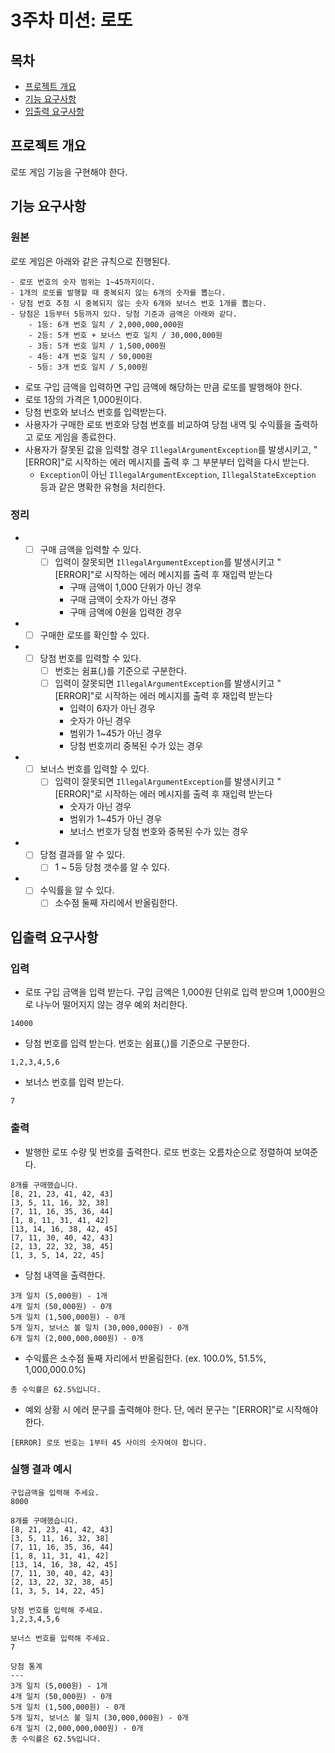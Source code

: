 # 3주차 미션: 로또

## 목차

- [프로젝트 개요](#프로젝트-개요)
- [기능 요구사항](#기능-요구사항)
- [입출력 요구사항](#입출력-요구사항)

## 프로젝트 개요

로또 게임 기능을 구현해야 한다.

## 기능 요구사항

### 원본

로또 게임은 아래와 같은 규칙으로 진행된다.

```
- 로또 번호의 숫자 범위는 1~45까지이다.
- 1개의 로또를 발행할 때 중복되지 않는 6개의 숫자를 뽑는다.
- 당첨 번호 추첨 시 중복되지 않는 숫자 6개와 보너스 번호 1개를 뽑는다.
- 당첨은 1등부터 5등까지 있다. 당첨 기준과 금액은 아래와 같다.
    - 1등: 6개 번호 일치 / 2,000,000,000원
    - 2등: 5개 번호 + 보너스 번호 일치 / 30,000,000원
    - 3등: 5개 번호 일치 / 1,500,000원
    - 4등: 4개 번호 일치 / 50,000원
    - 5등: 3개 번호 일치 / 5,000원
```

- 로또 구입 금액을 입력하면 구입 금액에 해당하는 만큼 로또를 발행해야 한다.
- 로또 1장의 가격은 1,000원이다.
- 당첨 번호와 보너스 번호를 입력받는다.
- 사용자가 구매한 로또 번호와 당첨 번호를 비교하여 당첨 내역 및 수익률을 출력하고 로또 게임을 종료한다.
- 사용자가 잘못된 값을 입력할 경우 `IllegalArgumentException`를 발생시키고, "[ERROR]"로 시작하는 에러 메시지를 출력 후 그 부분부터 입력을 다시 받는다.
    - `Exception`이 아닌 `IllegalArgumentException`, `IllegalStateException` 등과 같은 명확한 유형을 처리한다.

### 정리

- - [ ] 구매 금액을 입력할 수 있다.
    - [ ] 입력이 잘못되면 `IllegalArgumentException`를 발생시키고 "[ERROR]"로 시작하는 에러 메시지를 출력 후 재입력 받는다
        - 구매 금액이 1,000 단위가 아닌 경우
        - 구매 금액이 숫자가 아닌 경우
        - 구매 금액에 0원을 입력한 경우
- - [ ] 구매한 로또를 확인할 수 있다.
- - [ ] 당첨 번호를 입력할 수 있다.
    - [ ] 번호는 쉼표(,)를 기준으로 구분한다.
    - [ ] 입력이 잘못되면 `IllegalArgumentException`를 발생시키고 "[ERROR]"로 시작하는 에러 메시지를 출력 후 재입력 받는다
        - 입력이 6자가 아닌 경우
        - 숫자가 아닌 경우
        - 범위가 1~45가 아닌 경우
        - 당첨 번호끼리 중복된 수가 있는 경우
- - [ ] 보너스 번호를 입력할 수 있다.
    - [ ] 입력이 잘못되면 `IllegalArgumentException`를 발생시키고 "[ERROR]"로 시작하는 에러 메시지를 출력 후 재입력 받는다
        - 숫자가 아닌 경우
        - 범위가 1~45가 아닌 경우
        - 보너스 번호가 당첨 번호와 중복된 수가 있는 경우
- - [ ] 당첨 결과를 알 수 있다.
    - [ ] 1 ~ 5등 당첨 갯수를 알 수 있다.
- - [ ] 수익률을 알 수 있다.
    - [ ] 소수점 둘째 자리에서 반올림한다.

## 입출력 요구사항

### 입력

- 로또 구입 금액을 입력 받는다. 구입 금액은 1,000원 단위로 입력 받으며 1,000원으로 나누어 떨어지지 않는 경우 예외 처리한다.

```
14000
```

- 당첨 번호를 입력 받는다. 번호는 쉼표(,)를 기준으로 구분한다.

```
1,2,3,4,5,6
```

- 보너스 번호를 입력 받는다.

```
7
```

### 출력

- 발행한 로또 수량 및 번호를 출력한다. 로또 번호는 오름차순으로 정렬하여 보여준다.

```
8개를 구매했습니다.
[8, 21, 23, 41, 42, 43] 
[3, 5, 11, 16, 32, 38] 
[7, 11, 16, 35, 36, 44] 
[1, 8, 11, 31, 41, 42] 
[13, 14, 16, 38, 42, 45] 
[7, 11, 30, 40, 42, 43] 
[2, 13, 22, 32, 38, 45] 
[1, 3, 5, 14, 22, 45]
```

- 당첨 내역을 출력한다.

```
3개 일치 (5,000원) - 1개
4개 일치 (50,000원) - 0개
5개 일치 (1,500,000원) - 0개
5개 일치, 보너스 볼 일치 (30,000,000원) - 0개
6개 일치 (2,000,000,000원) - 0개
```

- 수익률은 소수점 둘째 자리에서 반올림한다. (ex. 100.0%, 51.5%, 1,000,000.0%)

```
총 수익률은 62.5%입니다.
```

- 예외 상황 시 에러 문구를 출력해야 한다. 단, 에러 문구는 "[ERROR]"로 시작해야 한다.

```
[ERROR] 로또 번호는 1부터 45 사이의 숫자여야 합니다.
```

### 실행 결과 예시

```
구입금액을 입력해 주세요.
8000

8개를 구매했습니다.
[8, 21, 23, 41, 42, 43] 
[3, 5, 11, 16, 32, 38] 
[7, 11, 16, 35, 36, 44] 
[1, 8, 11, 31, 41, 42] 
[13, 14, 16, 38, 42, 45] 
[7, 11, 30, 40, 42, 43] 
[2, 13, 22, 32, 38, 45] 
[1, 3, 5, 14, 22, 45]

당첨 번호를 입력해 주세요.
1,2,3,4,5,6

보너스 번호를 입력해 주세요.
7

당첨 통계
---
3개 일치 (5,000원) - 1개
4개 일치 (50,000원) - 0개
5개 일치 (1,500,000원) - 0개
5개 일치, 보너스 볼 일치 (30,000,000원) - 0개
6개 일치 (2,000,000,000원) - 0개
총 수익률은 62.5%입니다.
```
